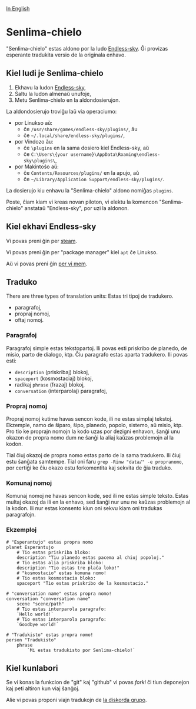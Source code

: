 [In English](https://github.com/Dok8tavo/senlima-chielo/blob/main/README.md)

# Senlima-chielo

"Senlima-chielo" estas aldono por la ludo [Endless-sky](https://endless-sky.github.io). Ĝi provizas esperante tradukita versio de la originala enhavo.

## Kiel ludi je Senlima-chielo

1. Ekhavu la ludon [Endless-sky](https://github.com/Dok8tavo/senlima-chielo/blob/main/LEGUMIN.md#l29),
2. Ŝaltu la ludon almenaŭ unufoje,
3. Metu Senlima-chielo en la aldondosierujon.

La aldondosierujo troviĝu laŭ via operaciumo:

- por Linukso aŭ:
    - ĉe `/usr/share/games/endless-sky/plugins/`, ău
    - ĉe `~/.local/share/endless-sky/plugins/`,
- por Vindozo ău:
    - ĉe `\plugins` en la sama dosiero kiel Endless-sky, aŭ
    - ĉe `C:\Users\{your username}\AppData\Roaming\endless-sky\plugins\`,
- por Makintoŝo aŭ:
    - ĉe `Contents/Resources/plugins/` en la apujo, aŭ
    - ĉe `~/Library/Application Support/endless-sky/plugins/`.

La dosierujo kiu enhavu la "Senlima-chielo" aldono nomiĝas `plugins`.

Poste, ĉiam kiam vi kreas novan piloton, vi elektu la komencon "Senlima-chielo" anstataŭ "Endless-sky", por uzi la aldonon.

## Kiel ekhavi Endless-sky

Vi povas preni ĝin per [steam](https://store.steampowered.com/app/404410/Endless_Sky/).

Vi povas preni ĝin per "package manager" kiel `apt` ĉe Linukso.

Aŭ vi povas preni ĝin [per vi mem](https://github.com/endless-sky/endless-sky/releases/tag/0.10.6).

## Traduko

There are three types of translation units:
Estas tri tipoj de tradukero.

- paragrafoj,
- propraj nomoj,
- oftaj nomoj.

### Paragrafoj

Paragrafoj simple estas tekstopartoj. Ili povas esti priskribo de planedo, de misio, parto de dialogo, ktp. Ĉiu paragrafo estas aparta tradukero. Ili povas esti:

- `description` (priskribaj) blokoj,
- `spaceport` (kosmostaciaj) blokoj,
- radikaj `phrase` (frazaj) blokoj,
- `conversation` (interparolaj) paragrafoj,

### Propraj nomoj

Propraj nomoj kutime havas sencon kode, ili ne estas simplaj tekstoj. Ekzemple, namo de ŝiparo, ŝipo, planedo, popolo, sistemo, aŭ misio, ktp. Pro tio ke proprajn nomojn la kodo uzas por dezigni enhavon, ŝanĝi unu okazon de propra nomo dum ne ŝanĝi la aliaj kaŭzas problemojn al la kodon.

Tial ĉiuj okazoj de propra nomo estas parto de la sama tradukero. Ili ĉiuj estu ŝanĝata samtempe. Tial oni faru `grep -Rinw "data/" -e propranomo`, por certiĝi ke ĉiu okazo estu forkomentita kaj sekvita de ĝia traduko.

### Komunaj nomoj

Komunaj nomoj ne havas sencon kode, sed ili ne estas simple teksto. Estas multaj okazoj da ili en la enhavo, sed ŝanĝi nur unu ne kaŭzas problemojn al la kodon. Ili nur estas konsento kiun oni sekvu kiam oni tradukas paragrafojn.

### Ekzemploj

```endless-sky
# "Esperantujo" estas propra nomo
planet Esperantujo
    # Tio estas priskriba bloko:
    description "Tiu planedo estas pacema al chiuj popoloj."
    # Tio estas alia priskriba bloko:
    description "Tio estas tre plaĉa loko!"
    # "kosmostacio" estas komuna nomo!
    # Tio estas kosmostacia bloko:
    spaceport "Tio estas priskribo de la kosmostacio."

# "conversation name" estas propra nomo!
conversation "conversation name"
    scene "scene/path"
    # Tio estas interparola paragrafo:
    `Hello world!`
    # Tio estas interparola paragrafo:
    `Goodbye world!`

# "Tradukisto" estas propra nomo!
person "Tradukisto"
    phrase
        `Mi estas tradukisto por Senlima-chielo!`
```

## Kiel kunlabori

Se vi konas la funkcion de "git" kaj "github" vi povas _forki_ ĉi tiun deponejon kaj peti altiron kun viaj ŝanĝoj.

Alie vi povas proponi viajn tradukojn de [la diskorda grupo](https://discord.gg/EwAKV6Yme4).


